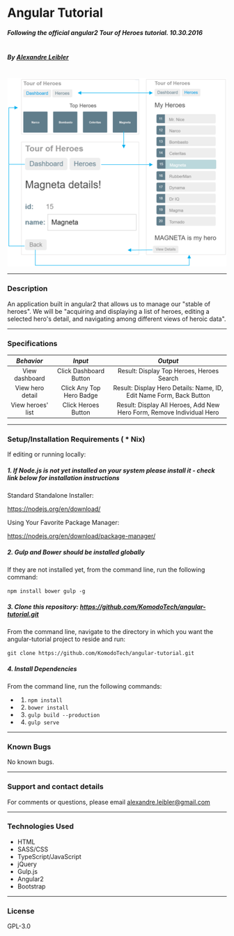 # **Angular Tutorial**

##### Following the official angular2 Tour of Heroes tutorial.  10.30.2016
#
##### By [Alexandre Leibler](https://github.com/KomodoTech)
#
![screenshot of project main page](resources/images/demo-screenshot.jpg)

----
### **Description**

An application built in angular2 that allows us to manage our "stable of heroes". We will be "acquiring and displaying a list of heroes, editing a selected hero's detail, and navigating among different views of heroic data".

----
### **Specifications**
| _Behavior_ | _Input_ | _Output_ |
|:---------------------------------------------------------------------:|:---------------------------------------------------------------------------:|:-------------------------------------------------------------------------------------------------------------------:|
| View dashboard | Click Dashboard Button | Result: Display Top Heroes, Heroes Search |
| View hero detail| Click Any Top Hero Badge| Result: Display Hero Details: Name, ID, Edit Name Form, Back Button|
| View heroes' list | Click Heroes Button | Result: Display All Heroes, Add New Hero Form, Remove Individual Hero|


----
### **Setup/Installation Requirements ( * Nix)**

If editing or running locally:

##### 1. If Node.js is not yet installed on your system please install it - check link below for installation instructions

Standard Standalone Installer:

https://nodejs.org/en/download/


Using Your Favorite Package Manager:

https://nodejs.org/en/download/package-manager/



##### 2. Gulp and Bower should be installed globally

If they are not installed yet, from the command line, run the following command:

`npm install bower gulp -g`



##### 3. Clone this repository: https://github.com/KomodoTech/angular-tutorial.git

From the command line, navigate to the directory in which you want the angular-tutorial project to reside and run:

`git clone https://github.com/KomodoTech/angular-tutorial.git`



##### 4. Install Dependencies

From the command line, run the following commands:

* 1. `npm install`
* 2. `bower install`
* 3. `gulp build --production`
* 4. `gulp serve`

----

### **Known Bugs**

No known bugs.

----
### **Support and contact details**

For comments or questions, please email alexandre.leibler@gmail.com

----
### **Technologies Used**

* HTML
* SASS/CSS
* TypeScript/JavaScript
* jQuery
* Gulp.js
* Angular2
* Bootstrap

----
### **License**

GPL-3.0
